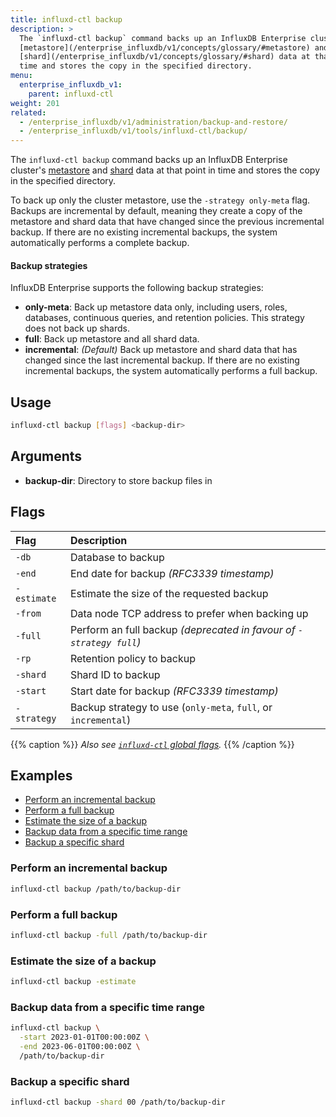 ```yaml
---
title: influxd-ctl backup
description: >
  The `influxd-ctl backup` command backs up an InfluxDB Enterprise cluster's
  [metastore](/enterprise_influxdb/v1/concepts/glossary/#metastore) and
  [shard](/enterprise_influxdb/v1/concepts/glossary/#shard) data at that point in
  time and stores the copy in the specified directory.
menu:
  enterprise_influxdb_v1:
    parent: influxd-ctl
weight: 201
related:
  - /enterprise_influxdb/v1/administration/backup-and-restore/
  - /enterprise_influxdb/v1/tools/influxd-ctl/backup/
---
```


The `influxd-ctl backup` command backs up an InfluxDB Enterprise cluster's
[metastore](/enterprise_influxdb/v1/concepts/glossary/#metastore) and
[shard](/enterprise_influxdb/v1/concepts/glossary/#shard) data at that point in
time and stores the copy in the specified directory.

To back up only the cluster metastore, use the `-strategy only-meta` flag.
Backups are incremental by default, meaning they create a copy of the metastore
and shard data that have changed since the previous incremental backup.
If there are no existing incremental backups, the system automatically performs
a complete backup.

#### Backup strategies

InfluxDB Enterprise supports the following backup strategies:

- **only-meta**: Back up metastore data only, including users, roles, databases,
  continuous queries, and retention policies. This strategy does not back up shards.
- **full**: Back up metastore and all shard data.
- **incremental**: _(Default)_ Back up metastore and shard data that has changed
  since the last incremental backup. If there are no existing incremental backups,
  the system automatically performs a full backup.

## Usage

```sh
influxd-ctl backup [flags] <backup-dir>
```

## Arguments

- **backup-dir**: Directory to store backup files in

## Flags

| Flag        | Description                                                         |
| :---------- | :------------------------------------------------------------------ |
| `-db`       | Database to backup                                                  |
| `-end`      | End date for backup _(RFC3339 timestamp)_                           |
| `-estimate` | Estimate the size of the requested backup                           |
| `-from`     | Data node TCP address to prefer when backing up                     |
| `-full`     | Perform an full backup _(deprecated in favour of `-strategy full`)_ |
| `-rp`       | Retention policy to backup                                          |
| `-shard`    | Shard ID to backup                                                  |
| `-start`    | Start date for backup _(RFC3339 timestamp)_                         |
| `-strategy` | Backup strategy to use (`only-meta`, `full`, or `incremental`)      |

{{% caption %}}
_Also see [`influxd-ctl` global flags](/enterprise_influxdb/v1/tools/influxd-ctl/#influxd-ctl-global-flags)._
{{% /caption %}}

## Examples

- [Perform an incremental backup](#perform-an-incremental-backup)
- [Perform a full backup](#perform-a-full-backup)
- [Estimate the size of a backup](#estimate-the-size-of-a-backup)
- [Backup data from a specific time range](#backup-data-from-a-specific-time-range)
- [Backup a specific shard](#backup-a-specific-shard)

### Perform an incremental backup

```sh
influxd-ctl backup /path/to/backup-dir
```

### Perform a full backup

```sh
influxd-ctl backup -full /path/to/backup-dir
```

### Estimate the size of a backup

```sh
influxd-ctl backup -estimate
```

### Backup data from a specific time range

```sh
influxd-ctl backup \
  -start 2023-01-01T00:00:00Z \
  -end 2023-06-01T00:00:00Z \
  /path/to/backup-dir
```

### Backup a specific shard

```sh
influxd-ctl backup -shard 00 /path/to/backup-dir
```
